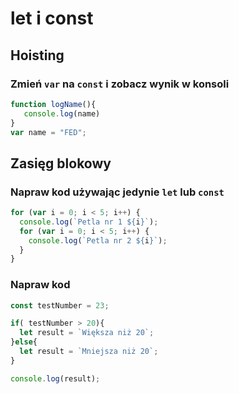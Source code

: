 # let i const


## Hoisting

### Zmień `var` na `const` i zobacz wynik w konsoli

```javascript
function logName(){
   console.log(name)  
}
var name = "FED";
```


## Zasięg blokowy

### Napraw kod używając jedynie `let` lub `const`

```javascript
for (var i = 0; i < 5; i++) {
  console.log(`Petla nr 1 ${i}`);
  for (var i = 0; i < 5; i++) {
    console.log(`Petla nr 2 ${i}`);
  }
}
```


### Napraw kod

```javascript
const testNumber = 23;

if( testNumber > 20){
  let result = `Większa niż 20`;
}else{
  let result = `Mniejsza niż 20`;
}

console.log(result);
```
